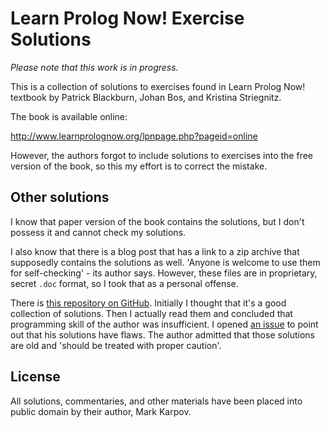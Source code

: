# Learn Prolog Now! Exercise Solutions

*Please note that this work is in progress.*

This is a collection of solutions to exercises found in Learn Prolog Now!
textbook by Patrick Blackburn, Johan Bos, and Kristina Striegnitz.

The book is available online:

http://www.learnprolognow.org/lpnpage.php?pageid=online

However, the authors forgot to include solutions to exercises into the free
version of the book, so this my effort is to correct the mistake.

## Other solutions

I know that paper version of the book contains the solutions, but I don't
possess it and cannot check my solutions.

I also know that there is a blog post that has a link to a zip archive that
supposedly contains the solutions as well. 'Anyone is welcome to use them
for self-checking' - its author says. However, these files are in
proprietary, secret `.doc` format, so I took that as a personal offense.

There is [this repository on
GitHub](https://github.com/dragonwasrobot/learn-prolog-now-exercises). Initially
I thought that it's a good collection of solutions. Then I actually read
them and concluded that programming skill of the author was insufficient. I
opened [an
issue](https://github.com/dragonwasrobot/learn-prolog-now-exercises/issues/4)
to point out that his solutions have flaws. The author admitted that those
solutions are old and 'should be treated with proper caution'.

## License

All solutions, commentaries, and other materials have been placed into
public domain by their author, Mark Karpov.
